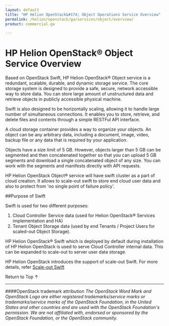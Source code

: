 ```yaml
---
layout: default
title: "HP Helion OpenStack&#174; Object Operations Service Overview"
permalink: /helion/openstack/ga/services/object/overview/
product: commercial.ga

---
```

<!--UNDER REVISION-->

<script>

function PageRefresh {
onLoad="window.refresh"
}

PageRefresh();

</script>

<!--
<p style="font-size: small;"> <a href="/helion/openstack/services/networking/overview/">&#9664; PREV</a> | <a href="/helion/openstack/services/overview/">&#9650; UP</a> | <a href="/helion/openstack/services/orchestration/overview/"> NEXT &#9654</a> </p>-->

# HP Helion OpenStack&#174; Object Service Overview #

<!-- modeled after HP Cloud Networking Getting Started (network.getting.started.md) -->

Based on OpenStack Swift, HP Helion OpenStack&#174; Object service is a redundant, scalable, durable, and dynamic storage service. The core storage system is designed to provide a safe, secure, network accessible way to store data. You can store large amount of unstructured data and retrieve objects in publicly accessible physical machine.   

Swift is also designed to be horizontally scaling, allowing it to handle large number of simultaneous connections. It enables you to store, retrieve, and delete files and contents through a simple RESTFul API interface.

A cloud storage container provides a way to organize your objects. An object can be any arbitrary data, including a document, image, video, backup file or any  data that is required by your application.

Objects have a size limit of 5 GB. However, objects larger than 5 GB can be segmented and then concatenated together so that you can upload 5 GB segments and download a single concatenated object of any size. You can work with the segments and manifests directly with API requests.

HP Helion OpenStack Object&#174; service will have swift cluster as a part of cloud creation. It allows to scale-out swift to store end cloud user data and also to protect from 'no single point of failure policy'. 



##Purpose of Swift

Swift is used for two different purposes:

1. Cloud Controller Service data (used for Helion OpenStack&#174; Services implementation and HA) 
2. Tenant Object Storage data (used by end Tenants / Project Users for scaled-out Object Storage).

HP Helion OpenStack&#174; Swift which is deployed by default during installation of HP Helion OpenStack is used to serve Cloud Controller internal data. This can be expanded to scale-out to server user data storage. 


HP Helion OpenStack introduces the support of scale-out Swift. For more details, refer [Scale-out Swift](/helion/openstack/ga/services/object/overview/scale-out-swift/)

<a href="#top" style="padding:14px 0px 14px 0px; text-decoration: none;"> Return to Top &#8593; </a>

----
####OpenStack trademark attribution
*The OpenStack Word Mark and OpenStack Logo are either registered trademarks/service marks or trademarks/service marks of the OpenStack Foundation, in the United States and other countries and are used with the OpenStack Foundation's permission. We are not affiliated with, endorsed or sponsored by the OpenStack Foundation, or the OpenStack community.*
